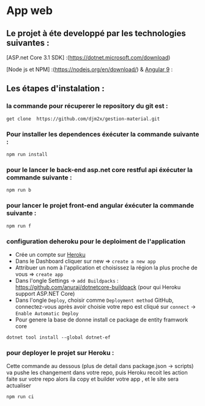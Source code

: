 # App web 
[lien]:(https://p0intage.herokuapp.com)

## Le projet à éte developpé par les technologies suivantes : 
[ASP.net Core 3.1 SDK] :(https://dotnet.microsoft.com/download)

[Node js et NPM] :(https://nodejs.org/en/download/) & [Angular 9](https://cli.angular.io/) : 

## Les étapes d'instalation : 

### la commande pour récuperer le repository du git est : 
```
get clone  https://github.com/djm2x/gestion-material.git
```

### Pour installer les dependences éxécuter la commande suivante : 
```
npm run install
```

### pour le lancer le back-end asp.net core restful api éxécuter la commande suivante : 
```
npm run b
```

### pour lancer le projet front-end angular éxécuter la commande suivante :  
```
npm run f 
```

### configuration deheroku pour le deploiment de l'application

- Crée un compte sur [Heroku](https://www.heroku.com/)
- Dans le Dashboard cliquer sur new => `create a new app`
- Attribuer un nom à l'application et choisissez  la région la plus proche de vous => `create app`
- Dans l'ongle Settings -> `add Buildpacks` : https://github.com/anuraj/dotnetcore-buildpack (pour qui Heroku support ASP.NET Core)
- Dans l'ongle `Deploy`, choisir comme `Deployment method` GitHub, connectez-vous après avoir choisie votre repo est cliqué sur `connect` -> `Enable Automatic Deploy`
- Pour genere la base de donne install ce package de entity framwork core
```
dotnet tool install --global dotnet-ef
```


### pour deployer le projet sur Heroku : 
Cette commande au dessous (plus de detail dans package.json -> scripts) va pushe les changement dans votre repo, puis Heroku recoit les action faite sur votre repo alors ila copy et builder votre app , et le site sera actualiser
```
npm run ci 
```

